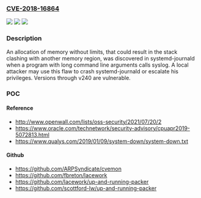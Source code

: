 ### [CVE-2018-16864](https://cve.mitre.org/cgi-bin/cvename.cgi?name=CVE-2018-16864)
![](https://img.shields.io/static/v1?label=Product&message=systemd&color=blue)
![](https://img.shields.io/static/v1?label=Version&message=%3D%20through%20v240%20&color=brighgreen)
![](https://img.shields.io/static/v1?label=Vulnerability&message=CWE-770&color=brighgreen)

### Description

An allocation of memory without limits, that could result in the stack clashing with another memory region, was discovered in systemd-journald when a program with long command line arguments calls syslog. A local attacker may use this flaw to crash systemd-journald or escalate his privileges. Versions through v240 are vulnerable.

### POC

#### Reference
- http://www.openwall.com/lists/oss-security/2021/07/20/2
- https://www.oracle.com/technetwork/security-advisory/cpuapr2019-5072813.html
- https://www.qualys.com/2019/01/09/system-down/system-down.txt

#### Github
- https://github.com/ARPSyndicate/cvemon
- https://github.com/fbreton/lacework
- https://github.com/lacework/up-and-running-packer
- https://github.com/scottford-lw/up-and-running-packer

